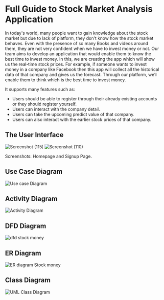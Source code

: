 # Full Guide to Stock Market Analysis Application
In today's world, many people want to gain knowledge about the stock market but due to lack of platform, they don't know how the stock market behaves.
Even with the presence of so many Books and videos around them, they are not very confident when we have to invest money or not. Our team aims to develop
an application that would enable them to know the best time to invest money. In this, we are creating the app which will show us the real-time stock prices. 
For example, if someone wants to invest money in a company like Facebook then this app will collect all the historical data of that 
company and gives us the forecast. Through our platform, we’ll enable them to think which is the best time to invest money. 

It supports many features such as:

 - Users should be able to register through their already existing accounts or they should register yourself.
 - Users can interact with the company detail.
 - Users can take the upcoming predict value of that company.
 - Users can also interact with the earlier stock prices of that company.
 
 ## The User Interface
 
 ![Screenshot (115)](https://user-images.githubusercontent.com/47330116/92591999-8194af80-f2bc-11ea-8dfa-05d24b78c5a6.png)                                                        ![Screenshot (110)](https://user-images.githubusercontent.com/47330116/92592127-bb65b600-f2bc-11ea-8f1e-d718e049226f.png)
 
 Screenshots: Homepage and Signup Page.
 

## Use Case Diagram

![Use case Diagram](https://user-images.githubusercontent.com/47330116/92603636-28814780-f2cd-11ea-97b7-6af8ae931f43.png)


## Activity Diagram

![Activity Diagram](https://user-images.githubusercontent.com/69511929/92611165-22dc2f80-f2d6-11ea-9dc2-9553ec6d494a.png)


## DFD Diagram

![dfd stock money](https://user-images.githubusercontent.com/52679276/92614787-11952200-f2da-11ea-9429-09ce355f573a.png)


## ER Diagram

![ER diagram Stock money](https://user-images.githubusercontent.com/52679276/92615917-3fc73180-f2db-11ea-8388-2f9f3c8480f2.png)

## Class Diagram

![UML Class Diagram ](https://user-images.githubusercontent.com/69511929/92995555-45fb1f00-f522-11ea-9100-a54d20b5cc25.png)




